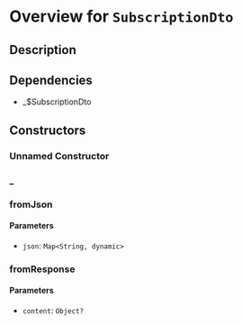# Overview for `SubscriptionDto`

## Description



## Dependencies

- _$SubscriptionDto

## Constructors

### Unnamed Constructor


### _


### fromJson


#### Parameters

- `json`: `Map<String, dynamic>`
### fromResponse


#### Parameters

- `content`: `Object?`
